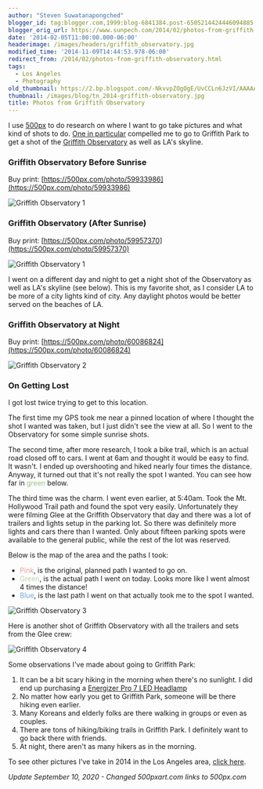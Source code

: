 ```yaml
---
author: "Steven Suwatanapongched"
blogger_id: tag:blogger.com,1999:blog-6841384.post-6505214424446094885
blogger_orig_url: https://www.sunpech.com/2014/02/photos-from-griffith-observatory.html
date: '2014-02-05T11:00:00.000-06:00'
headerimage: /images/headers/griffith_observatory.jpg
modified_time: '2014-11-09T14:44:53.978-06:00'
redirect_from: /2014/02/photos-from-griffith-observatory.html
tags:
  - Los Angeles
  - Photography
old_thumbnail: https://2.bp.blogspot.com/-NkvvpZOgOgE/UvCCLn6JzVI/AAAAAAABmNA/4fjFbzC6Smc/s800/2014-02-03-at-06-15-00.jpg
thumbnail: /images/blog/tn_2014-griffith-observatory.jpg
title: Photos from Griffith Observatory
---
```


I use [500px](https://500px.com) to do research on where I want to go take pictures and what kind of shots to do. [One in particular](https://500px.com/photo/44626440) compelled me to go to Griffith Park to get a shot of the [Griffith Observatory](https://www.griffithobs.org) as well as LA's skyline.

### Griffith Observatory Before Sunrise

Buy print: [https://500px.com/photo/59933986](https://500px.com/photo/59933986)

![Griffith Observatory 1](/images/blog/2014-02-03-at-06-15-00.jpg)

### Griffith Observatory (After Sunrise)

Buy print: [https://500px.com/photo/59957370](https://500px.com/photo/59957370)

![Griffith Observatory 1](/images/blog/2014-02-03-at-07-08-48.jpg)

I went on a different day and night to get a night shot of the Observatory as well as LA's skyline (see below). This is my favorite shot, as I consider LA to be more of a city lights kind of city. Any daylight photos would be better served on the beaches of LA.

### Griffith Observatory at Night

Buy print: [https://500px.com/photo/60086824](https://500px.com/photo/60086824)

![Griffith Observatory 2](/images/blog/2014-02-04-at-20-37-54.jpg)

### On Getting Lost

I got lost twice trying to get to this location.

The first time my GPS took me near a pinned location of where I thought the shot I wanted was taken, but I just didn't see the view at all. So I went to the Observatory for some simple sunrise shots.

The second time, after more research, I took a bike trail, which is an actual road closed off to cars. I went at 6am and thought it would be easy to find. It wasn't. I ended up overshooting and hiked nearly four times the distance. Anyway, it turned out that it's not really the spot I wanted. You can see how far in <span style="color: #93c47d;">green</span> below.

The third time was the charm. I went even earlier, at 5:40am. Took the Mt. Hollywood Trail path and found the spot very easily. Unfortunately they were filming Glee at the Griffith Observatory that day and there was a lot of trailers and lights setup in the parking lot. So there was definitely more lights and cars there than I wanted. Only about fifteen parking spots were available to the general public, while the rest of the lot was reserved.

Below is the map of the area and the paths I took:

* <span style="color: #ea9999;">Pink</span>, is the original, planned path I wanted to go on.
* <span style="color: #b6d7a8;">Green</span>, is the actual path I went on today. Looks more like I went almost 4 times the distance!
* <span style="color: #6fa8dc;">Blue</span>, is the last path I went on that actually took me to the spot I wanted.

![Griffith Observatory 3](/images/blog/Screen_Shot_2014-01-31_at_6_49_20_PM.jpg)

Here is another shot of Griffith Observatory with all the trailers and sets from the Glee crew:

![Griffith Observatory 4](/images/blog/2014-02-03-at-06-59-26.jpg)

Some observations I've made about going to Griffith Park:

1. It can be a bit scary hiking in the morning when there's no sunlight. I did end up purchasing a [Energizer Pro 7 LED Headlamp](https://www.amazon.com/gp/product/B002MFK7H2/ref=as_li_ss_tl?ie=UTF8&amp;camp=1789&amp;creative=390957&amp;creativeASIN=B002MFK7H2&amp;linkCode=as2&amp;tag=sunpech-20)
2. No matter how early you get to Griffith Park, someone will be there hiking even earlier.
3. Many Koreans and elderly folks are there walking in groups or even as couples.
4. There are tons of hiking/biking trails in Griffith Park. I definitely want to go back there with friends.
5. At night, there aren't as many hikers as in the morning.

To see other pictures I've take in 2014 in the Los Angeles area, [click here](https://photos.app.goo.gl/TBogJFS3KQFrqfjVA).

*Update September 10, 2020 - Changed 500pxart.com links to 500px.com*